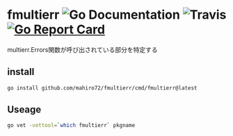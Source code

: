# fmultierr ![Go Documentation](http://img.shields.io/badge/go-documentation-blue.svg?style=flat-square) ![Travis](https://img.shields.io/travis/mahiro72/fmultierr.svg?style=flat-square) [![Go Report Card](https://goreportcard.com/badge/github.com/mahiro72/fmultierr)](https://goreportcard.com/report/github.com/mahiro72/fmultierr)


multierr.Errors関数が呼び出されている部分を特定する


## install

```sh
go install github.com/mahiro72/fmultierr/cmd/fmultierr@latest
```

## Useage

```sh
go vet -vettool=`which fmultierr` pkgname
```
